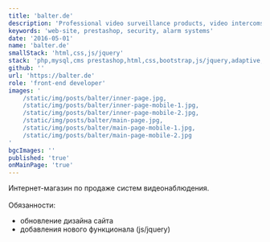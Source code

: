 ```yaml
---
title: 'balter.de'
description: 'Professional video surveillance products, video intercoms and alarm systems.'
keywords: 'web-site, prestashop, security, alarm systems'
date: '2016-05-01'
name: 'balter.de'
smallStack: 'html,css,js/jquery'
stack: 'php,mysql,cms prestashop,html,css,bootstrap,js/jquery,adaptive,responsive,github,git'
github: ''
url: 'https://balter.de'
role: 'front-end developer'
images: '
    /static/img/posts/balter/inner-page.jpg,
    /static/img/posts/balter/inner-page-mobile-1.jpg,
    /static/img/posts/balter/inner-page-mobile-2.jpg,
    /static/img/posts/balter/main-page.jpg,
    /static/img/posts/balter/main-page-mobile-1.jpg,
    /static/img/posts/balter/main-page-mobile-2.jpg
'
bgcImages: ''
published: 'true'
onMainPage: 'true'
---
```

Интернет-магазин по продаже систем видеонаблюдения.
<br>
<br>
Обязанности:
- обновление дизайна сайта
- добавления нового функционала (js/jquery)